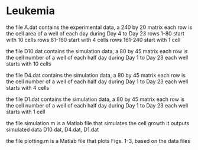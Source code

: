 # Leukemia

the file A.dat contains the experimental data, a 240 by 20 matrix
each row is the cell area of a well of each day during Day 4 to Day 23
rows 1-80 start with 10 cells
rows 81-160 start with 4 cells
rows 161-240 start with 1 cell

the file D10.dat contains the simulation data, a 80 by 45 matrix
each row is the cell number of a well of each half day during Day 1 to Day 23
each well starts with 10 cells

the file D4.dat contains the simulation data, a 80 by 45 matrix
each row is the cell number of a well of each half day during Day 1 to Day 23
each well starts with 4 cells

the file D1.dat contains the simulation data, a 80 by 45 matrix
each row is the cell number of a well of each half day during Day 1 to Day 23
each well starts with 1 cell

the file simulation.m is a Matlab file that simulates the cell growth
it outputs simulated data D10.dat, D4.dat, D1.dat

the file plotting.m is a Matlab file that plots Figs. 1-3, based on the data files
